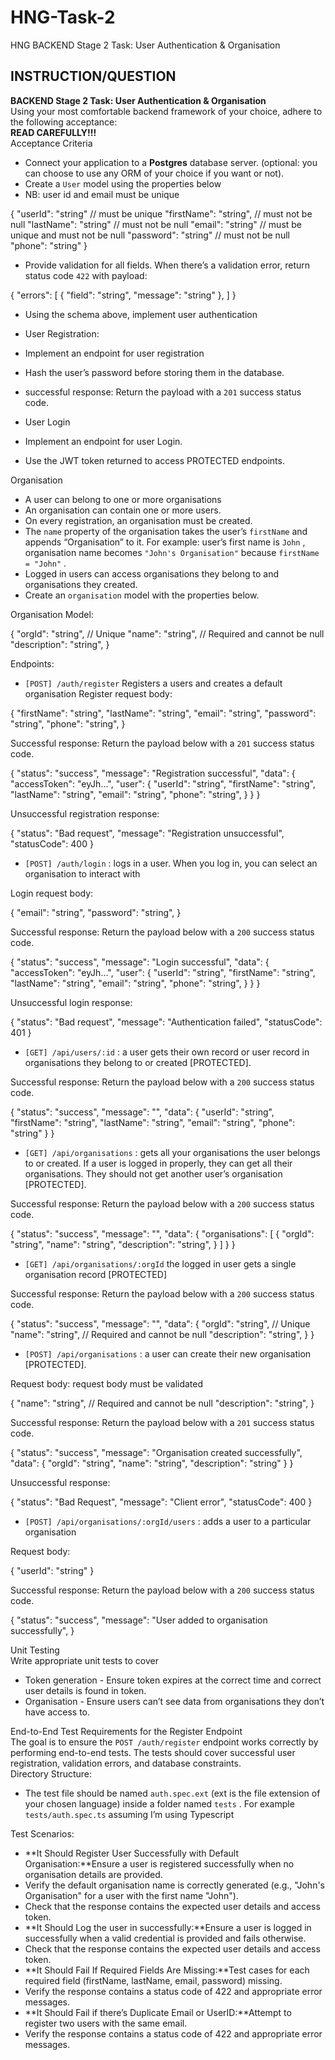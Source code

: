 # HNG-Task-2
HNG BACKEND Stage 2 Task: User Authentication &amp; Organisation

## INSTRUCTION/QUESTION


**BACKEND Stage 2 Task: User Authentication & Organisation**  
Using your most comfortable backend framework of your choice, adhere to the following acceptance:  
**READ CAREFULLY!!!**  
Acceptance Criteria  

-   Connect your application to a  **Postgres**  database server. (optional: you can choose to use any ORM of your choice if you want or not).
-   Create a  `User`  model using the properties below
-   NB: user id and email must be unique

{
	"userId": "string" // must be unique
	"firstName": "string", // must not be null
	"lastName": "string" // must not be null
	"email": "string" // must be unique and must not be null
	"password": "string" // must not be null
	"phone": "string"
}

-   Provide validation for all fields. When there’s a validation error, return status code  `422`  with payload:

{
  "errors": [
    {
      "field": "string",
      "message": "string"
    },
  ]
}

-   Using the schema above, implement user authentication
-   User Registration:

-   Implement an endpoint for user registration
-   Hash the user’s password before storing them in the database.

-   successful response: Return the payload with a  `201`  success status code.

-   User Login

-   Implement an endpoint for user Login.

-   Use the JWT token returned to access PROTECTED endpoints.

Organisation  

-   A user can belong to one or more organisations
-   An organisation can contain one or more users.
-   On every registration, an organisation must be created.
-   The  `name`  property of the organisation takes the user’s  `firstName`  and appends “Organisation” to it. For example: user’s first name is  `John`  , organisation name becomes  `"John's Organisation"`  because  `firstName = "John"`  .
-   Logged in users can access organisations they belong to and organisations they created.
-   Create an  `organisation`  model with the properties below.

Organisation Model:  

{
	"orgId": "string", // Unique
	"name": "string", // Required and cannot be null
	"description": "string",
}

Endpoints:  

-   `[POST] /auth/register`  Registers a users and creates a default organisation Register request body:

{
	"firstName": "string",
	"lastName": "string",
	"email": "string",
	"password": "string",
	"phone": "string",
}

Successful response: Return the payload below with a  `201`  success status code.  

{
    "status": "success",
    "message": "Registration successful",
    "data": {
      "accessToken": "eyJh...",
      "user": {
	      "userId": "string",
	      "firstName": "string",
				"lastName": "string",
				"email": "string",
				"phone": "string",
      }
    }
}

Unsuccessful registration response:  

{
    "status": "Bad request",
    "message": "Registration unsuccessful",
    "statusCode": 400
}

-   `[POST] /auth/login`  : logs in a user. When you log in, you can select an organisation to interact with

Login request body:  

{
	"email": "string",
	"password": "string",
}

Successful response: Return the payload below with a  `200`  success status code.  

{
    "status": "success",
    "message": "Login successful",
    "data": {
      "accessToken": "eyJh...",
      "user": {
	      "userId": "string",
	      "firstName": "string",
				"lastName": "string",
				"email": "string",
				"phone": "string",
      }
    }
}

Unsuccessful login response:  

{
    "status": "Bad request",
    "message": "Authentication failed",
    "statusCode": 401
}

-   `[GET] /api/users/:id`  : a user gets their own record or user record in organisations they belong to or created [PROTECTED].

Successful response: Return the payload below with a  `200`  success status code.  

{
		"status": "success",
    "message": "<message>",
    "data": {
      "userId": "string",
      "firstName": "string",
			"lastName": "string",
			"email": "string",
			"phone": "string"
    }
}

-   `[GET] /api/organisations`  : gets all your organisations the user belongs to or created. If a user is logged in properly, they can get all their organisations. They should not get another user’s organisation [PROTECTED].

Successful response: Return the payload below with a  `200`  success status code.  

{
    "status": "success",
		"message": "<message>",
    "data": {
      "organisations": [
	      {
		      "orgId": "string",
					"name": "string",
					"description": "string",
	      }
      ]
    }
}

-   `[GET] /api/organisations/:orgId`  the logged in user gets a single organisation record [PROTECTED]

Successful response: Return the payload below with a  `200`  success status code.  

{
    "status": "success",
		"message": "<message>",
    "data": {
			"orgId": "string", // Unique
			"name": "string", // Required and cannot be null
			"description": "string",
	}
}

-   `[POST] /api/organisations`  : a user can create their new organisation [PROTECTED].

Request body: request body must be validated  

{
	"name": "string", // Required and cannot be null
	"description": "string",
}

Successful response: Return the payload below with a  `201`  success status code.  

{
    "status": "success",
    "message": "Organisation created successfully",
    "data": {
	      "orgId": "string", 
				"name": "string", 
				"description": "string"
    }
}

Unsuccessful response:  

{
    "status": "Bad Request",
    "message": "Client error",
    "statusCode": 400
}

-   `[POST] /api/organisations/:orgId/users`  : adds a user to a particular organisation

Request body:  

{
	"userId": "string"
}

Successful response: Return the payload below with a  `200`  success status code.  

{
    "status": "success",
    "message": "User added to organisation successfully",
}

Unit Testing  
Write appropriate unit tests to cover  

-   Token generation - Ensure token expires at the correct time and correct user details is found in token.
-   Organisation - Ensure users can’t see data from organisations they don’t have access to.

End-to-End Test Requirements for the Register Endpoint  
The goal is to ensure the  `POST /auth/register`  endpoint works correctly by performing end-to-end tests. The tests should cover successful user registration, validation errors, and database constraints.  
Directory Structure:  

-   The test file should be named  `auth.spec.ext`  (ext is the file extension of your chosen language) inside a folder named  `tests`  . For example  `tests/auth.spec.ts`  assuming I’m using Typescript

Test Scenarios:  

-   **It Should Register User Successfully with Default Organisation:**Ensure a user is registered successfully when no organisation details are provided.
-   Verify the default organisation name is correctly generated (e.g., "John's Organisation" for a user with the first name "John").
-   Check that the response contains the expected user details and access token.
-   **It Should Log the user in successfully:**Ensure a user is logged in successfully when a valid credential is provided and fails otherwise.
-   Check that the response contains the expected user details and access token.
-   **It Should Fail If Required Fields Are Missing:**Test cases for each required field (firstName, lastName, email, password) missing.
-   Verify the response contains a status code of 422 and appropriate error messages.
-   **It Should Fail if there’s Duplicate Email or UserID:**Attempt to register two users with the same email.
-   Verify the response contains a status code of 422 and appropriate error messages.
